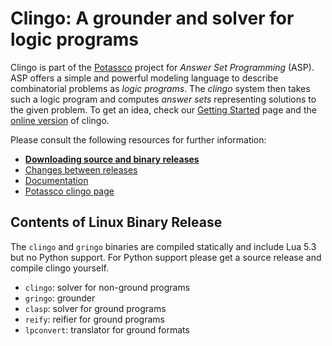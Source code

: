 # Clingo: A grounder and solver for logic programs

Clingo is part of the [Potassco](https://potassco.org) project for *Answer Set
Programming* (ASP).  ASP offers a simple and powerful modeling language to
describe combinatorial problems as *logic programs*.  The *clingo* system then
takes such a logic program and computes *answer sets* representing solutions to
the given problem.  To get an idea, check our [Getting
Started](https://potassco.org/doc/start/) page and the [online
version](https://potassco.org/clingo/run/) of clingo.

Please consult the following resources for further information:

  - [**Downloading source and binary releases**](https://github.com/potassco/clingo/releases)
  - [Changes between releases](CHANGES.md)
  - [Documentation](http://sourceforge.net/projects/potassco/files/guide/)
  - [Potassco clingo page](https://potassco.org/clingo/)


## Contents of Linux Binary Release

The `clingo` and `gringo` binaries are compiled statically and include Lua 5.3
but no Python support. For Python support please get a source release and
compile clingo yourself.

- `clingo`: solver for non-ground programs
- `gringo`: grounder
- `clasp`: solver for ground programs
- `reify`: reifier for ground programs
- `lpconvert`: translator for ground formats
